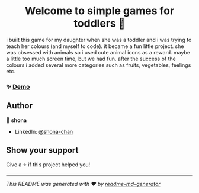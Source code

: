 <h1 align="center">Welcome to simple games for toddlers 👋</h1>

i built this game for my daughter when she was a toddler and i was trying to teach her colours (and myself to code). it became a fun little project. she was obsessed with animals so i used cute animal icons as a reward. maybe a little too much screen time, but we had fun. after the success of the colours i added several more categories such as fruits, vegetables, feelings etc.

### ✨ [Demo](https://combined-games.herokuapp.com/)

## Author

👤 **shona**

* LinkedIn: [@shona-chan](https://linkedin.com/in/shona-chan)

## Show your support

Give a ⭐️ if this project helped you!

***
_This README was generated with ❤️ by [readme-md-generator](https://github.com/kefranabg/readme-md-generator)_
